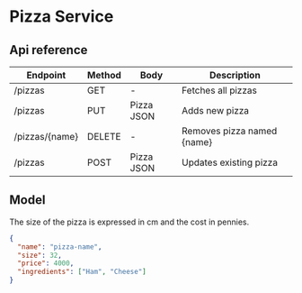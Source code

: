 # Pizza Service

## Api reference

| Endpoint       | Method | Body       | Description                |
|----------------|--------|------------|----------------------------|
| /pizzas        | GET    | -          | Fetches all pizzas         |
| /pizzas        | PUT    | Pizza JSON | Adds new pizza             |
| /pizzas/{name} | DELETE | -          | Removes pizza named {name} |
| /pizzas        | POST   | Pizza JSON | Updates existing pizza     |

## Model
The size of the pizza is expressed in cm and the cost in pennies.
```json
{
  "name": "pizza-name",
  "size": 32,
  "price": 4000,
  "ingredients": ["Ham", "Cheese"]
}

```